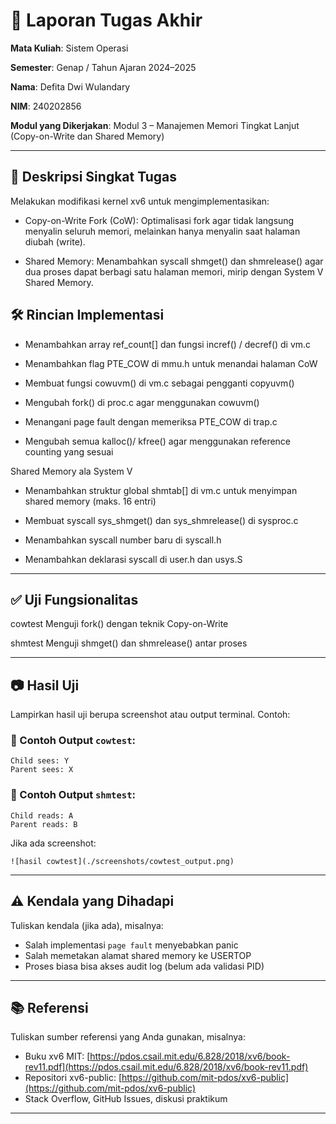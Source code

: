 # 📝 Laporan Tugas Akhir

**Mata Kuliah**: Sistem Operasi

**Semester**: Genap / Tahun Ajaran 2024–2025

**Nama**: Defita Dwi Wulandary

**NIM**: 240202856

**Modul yang Dikerjakan**:
 Modul 3 – Manajemen Memori Tingkat Lanjut (Copy-on-Write dan Shared Memory)

---

## 📌 Deskripsi Singkat Tugas

Melakukan modifikasi kernel xv6 untuk mengimplementasikan:

* Copy-on-Write Fork (CoW): Optimalisasi fork agar tidak langsung menyalin seluruh memori, melainkan hanya menyalin saat halaman diubah (write).

* Shared Memory: Menambahkan syscall shmget() dan shmrelease() agar dua proses dapat berbagi satu halaman memori, mirip dengan System V Shared Memory.

## 🛠️ Rincian Implementasi
* Menambahkan array ref_count[] dan fungsi incref() / decref() di vm.c

* Menambahkan flag PTE_COW di mmu.h untuk menandai halaman CoW

* Membuat fungsi cowuvm() di vm.c sebagai pengganti copyuvm()

* Mengubah fork() di proc.c agar menggunakan cowuvm()

* Menangani page fault dengan memeriksa PTE_COW di trap.c

* Mengubah semua kalloc()/ kfree() agar menggunakan reference counting yang sesuai

Shared Memory ala System V
* Menambahkan struktur global shmtab[] di vm.c untuk menyimpan shared memory (maks. 16 entri)

* Membuat syscall sys_shmget() dan sys_shmrelease() di sysproc.c

* Menambahkan syscall number baru di syscall.h

* Menambahkan deklarasi syscall di user.h dan usys.S

---

## ✅ Uji Fungsionalitas

cowtest Menguji fork() dengan teknik Copy-on-Write

shmtest Menguji shmget() dan shmrelease() antar proses




---

## 📷 Hasil Uji

Lampirkan hasil uji berupa screenshot atau output terminal. Contoh:

### 📍 Contoh Output `cowtest`:

```
Child sees: Y
Parent sees: X
```

### 📍 Contoh Output `shmtest`:

```
Child reads: A
Parent reads: B
```

Jika ada screenshot:

```
![hasil cowtest](./screenshots/cowtest_output.png)
```

---

## ⚠️ Kendala yang Dihadapi

Tuliskan kendala (jika ada), misalnya:

* Salah implementasi `page fault` menyebabkan panic
* Salah memetakan alamat shared memory ke USERTOP
* Proses biasa bisa akses audit log (belum ada validasi PID)

---

## 📚 Referensi

Tuliskan sumber referensi yang Anda gunakan, misalnya:

* Buku xv6 MIT: [https://pdos.csail.mit.edu/6.828/2018/xv6/book-rev11.pdf](https://pdos.csail.mit.edu/6.828/2018/xv6/book-rev11.pdf)
* Repositori xv6-public: [https://github.com/mit-pdos/xv6-public](https://github.com/mit-pdos/xv6-public)
* Stack Overflow, GitHub Issues, diskusi praktikum

---

